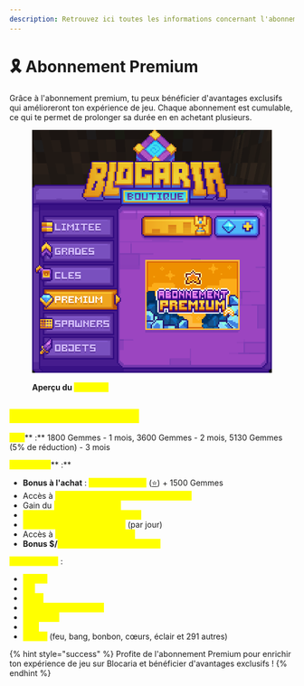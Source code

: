 ```yaml
---
description: Retrouvez ici toutes les informations concernant l'abonnement premium
---
```


# 🎗️ Abonnement Premium

Grâce à l'abonnement premium, tu peux bénéficier d'avantages exclusifs qui amélioreront ton expérience de jeu. Chaque abonnement est cumulable, ce qui te permet de prolonger sa durée en en achetant plusieurs.

<figure><img src="../../.gitbook/assets/image (14).png" alt=""><figcaption><p><strong>Aperçu du </strong><mark style="color:yellow;"><strong>Premium</strong></mark></p></figcaption></figure>

## <mark style="color:yellow;">Abonnement Premium</mark>

<mark style="color:yellow;">**Prix**</mark>** :** 1800 Gemmes - 1 mois, 3600 Gemmes - 2 mois, 5130 Gemmes (5% de réduction) - 3 mois

<mark style="color:yellow;">**Avantages**</mark>** :**&#x20;

* **Bonus à l'achat** : <mark style="color:yellow;">**Icône Premium**</mark> ([⭐](https://emojipedia.org/fr/%C3%A9toile)) + 1500 Gemmes
* Accès à <mark style="color:yellow;">**1 item récupérable dans la boutique**</mark>
* Gain du <mark style="color:yellow;">**VoteParty doublé**</mark>
* <mark style="color:yellow;">**Couleur du chat personnalisée**</mark>
* <mark style="color:yellow;">**1 réparation d'item custom**</mark> (par jour)&#x20;
* Accès à <mark style="color:yellow;">**1 slot de Concasseur**</mark>
* **Bonus **<mark style="color:yellow;">**$**</mark>**/**<mark style="color:yellow;">**XP Palier Métier Journalier**</mark>

<mark style="color:yellow;">**Commandes**</mark> :

* <mark style="color:yellow;">**`/craft`**</mark>
* <mark style="color:yellow;">**`/ec`**</mark>
* <mark style="color:yellow;">**`/feed`**</mark>
* <mark style="color:yellow;">**`/xp bottle <montant>`**</mark>
* <mark style="color:yellow;">**`/sell all`**</mark>&#x20;
* <mark style="color:yellow;">**`/hdb`**</mark>
* <mark style="color:yellow;">**`/emoji`**</mark> (feu, bang, bonbon, cœurs, éclair et 291 autres)

{% hint style="success" %}
Profite de l'abonnement Premium pour enrichir ton expérience de jeu sur Blocaria et bénéficier d'avantages exclusifs !
{% endhint %}
